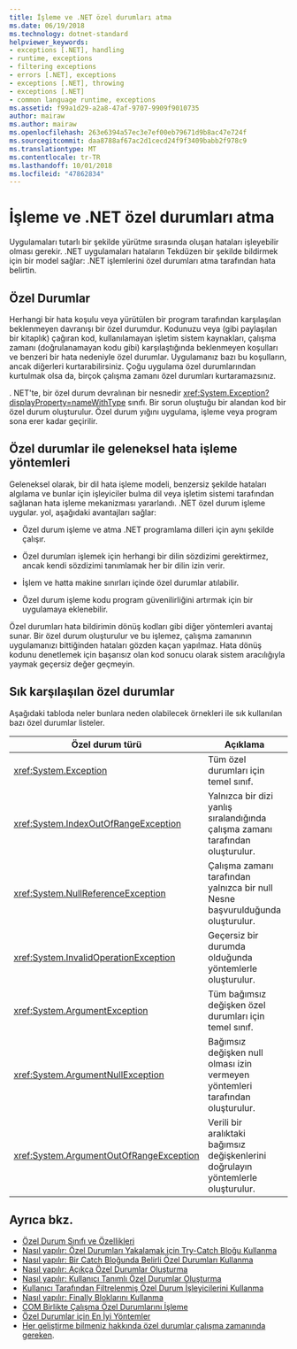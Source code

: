```yaml
---
title: İşleme ve .NET özel durumları atma
ms.date: 06/19/2018
ms.technology: dotnet-standard
helpviewer_keywords:
- exceptions [.NET], handling
- runtime, exceptions
- filtering exceptions
- errors [.NET], exceptions
- exceptions [.NET], throwing
- exceptions [.NET]
- common language runtime, exceptions
ms.assetid: f99a1d29-a2a8-47af-9707-9909f9010735
author: mairaw
ms.author: mairaw
ms.openlocfilehash: 263e6394a57ec3e7ef00eb79671d9b8ac47e724f
ms.sourcegitcommit: daa8788af67ac2d1cecd24f9f3409babb2f978c9
ms.translationtype: MT
ms.contentlocale: tr-TR
ms.lasthandoff: 10/01/2018
ms.locfileid: "47862834"
---
```

# <a name="handling-and-throwing-exceptions-in-net"></a>İşleme ve .NET özel durumları atma

Uygulamaları tutarlı bir şekilde yürütme sırasında oluşan hataları işleyebilir olması gerekir. .NET uygulamaları hataların Tekdüzen bir şekilde bildirmek için bir model sağlar: .NET işlemlerini özel durumları atma tarafından hata belirtin.

## <a name="exceptions"></a>Özel Durumlar

Herhangi bir hata koşulu veya yürütülen bir program tarafından karşılaşılan beklenmeyen davranışı bir özel durumdur. Kodunuzu veya (gibi paylaşılan bir kitaplık) çağıran kod, kullanılamayan işletim sistem kaynakları, çalışma zamanı (doğrulanamayan kodu gibi) karşılaştığında beklenmeyen koşulları ve benzeri bir hata nedeniyle özel durumlar. Uygulamanız bazı bu koşulların, ancak diğerleri kurtarabilirsiniz. Çoğu uygulama özel durumlarından kurtulmak olsa da, birçok çalışma zamanı özel durumları kurtaramazsınız.

. NET'te, bir özel durum devralınan bir nesnedir <xref:System.Exception?displayProperty=nameWithType> sınıfı. Bir sorun oluştuğu bir alandan kod bir özel durum oluşturulur. Özel durum yığını uygulama, işleme veya program sona erer kadar geçirilir.

## <a name="exceptions-vs-traditional-error-handling-methods"></a>Özel durumlar ile geleneksel hata işleme yöntemleri

Geleneksel olarak, bir dil hata işleme modeli, benzersiz şekilde hataları algılama ve bunlar için işleyiciler bulma dil veya işletim sistemi tarafından sağlanan hata işleme mekanizması yararlandı. .NET özel durum işleme uygular. yol, aşağıdaki avantajları sağlar:

- Özel durum işleme ve atma .NET programlama dilleri için aynı şekilde çalışır.

- Özel durumları işlemek için herhangi bir dilin sözdizimi gerektirmez, ancak kendi sözdizimi tanımlamak her bir dilin izin verir.

- İşlem ve hatta makine sınırları içinde özel durumlar atılabilir.

- Özel durum işleme kodu program güvenilirliğini artırmak için bir uygulamaya eklenebilir.

Özel durumları hata bildirimin dönüş kodları gibi diğer yöntemleri avantaj sunar. Bir özel durum oluşturulur ve bu işlemez, çalışma zamanının uygulamanızı bittiğinden hataları gözden kaçan yapılmaz. Hata dönüş kodunu denetlemek için başarısız olan kod sonucu olarak sistem aracılığıyla yaymak geçersiz değer geçmeyin.

## <a name="common-exceptions"></a>Sık karşılaşılan özel durumlar

Aşağıdaki tabloda neler bunlara neden olabilecek örnekleri ile sık kullanılan bazı özel durumlar listeler.

| Özel durum türü | Açıklama | Örnek |
| -------------- | ----------- | ------- |
| <xref:System.Exception> | Tüm özel durumları için temel sınıf. | Hiçbiri (Bu özel durumun türetilmiş bir sınıf kullanın). |
| <xref:System.IndexOutOfRangeException> | Yalnızca bir dizi yanlış sıralandığında çalışma zamanı tarafından oluşturulur. | Geçerli aralığın dışında bir dizi dizini oluşturma: <br /> `arr[arr.Length+1]` |
| <xref:System.NullReferenceException> | Çalışma zamanı tarafından yalnızca bir null Nesne başvurulduğunda oluşturulur. | `object o = null;` <br /> `o.ToString();` |
| <xref:System.InvalidOperationException> | Geçersiz bir durumda olduğunda yöntemlerle oluşturulur. | Çağırma `Enumerator.MoveNext()` bir öğe temel alınan koleksiyonundan kaldırdıktan sonra. |
| <xref:System.ArgumentException> | Tüm bağımsız değişken özel durumları için temel sınıf. | Hiçbiri (Bu özel durumun türetilmiş bir sınıf kullanın). |
| <xref:System.ArgumentNullException> | Bağımsız değişken null olması izin vermeyen yöntemleri tarafından oluşturulur. | `String s = null;` <br /> `"Calculate".IndexOf(s);`|
| <xref:System.ArgumentOutOfRangeException> | Verili bir aralıktaki bağımsız değişkenlerini doğrulayın yöntemlerle oluşturulur. | `String s = "string";` <br /> `s.Substring(s.Length+1);` |

## <a name="see-also"></a>Ayrıca bkz.

- [Özel Durum Sınıfı ve Özellikleri](exception-class-and-properties.md)  
- [Nasıl yapılır: Özel Durumları Yakalamak için Try-Catch Bloğu Kullanma](how-to-use-the-try-catch-block-to-catch-exceptions.md)  
- [Nasıl yapılır: Bir Catch Bloğunda Belirli Özel Durumları Kullanma](how-to-use-specific-exceptions-in-a-catch-block.md)  
- [Nasıl yapılır: Açıkça Özel Durumlar Oluşturma](how-to-explicitly-throw-exceptions.md)  
- [Nasıl yapılır: Kullanıcı Tanımlı Özel Durumlar Oluşturma](how-to-create-user-defined-exceptions.md)  
- [Kullanıcı Tarafından Filtrelenmiş Özel Durum İşleyicilerini Kullanma](using-user-filtered-exception-handlers.md)  
- [Nasıl yapılır: Finally Bloklarını Kullanma](how-to-use-finally-blocks.md)  
- [COM Birlikte Çalışma Özel Durumlarını İşleme](handling-com-interop-exceptions.md)  
- [Özel Durumlar için En İyi Yöntemler](best-practices-for-exceptions.md)  
- [Her geliştirme bilmeniz hakkında özel durumlar çalışma zamanında gereken](https://github.com/dotnet/coreclr/blob/master/Documentation/botr/exceptions.md).
